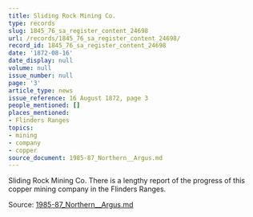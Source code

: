 ```yaml
---
title: Sliding Rock Mining Co.
type: records
slug: 1845_76_sa_register_content_24698
url: /records/1845_76_sa_register_content_24698/
record_id: 1845_76_sa_register_content_24698
date: '1872-08-16'
date_display: null
volume: null
issue_number: null
page: '3'
article_type: news
issue_reference: 16 August 1872, page 3
people_mentioned: []
places_mentioned:
- Flinders Ranges
topics:
- mining
- company
- copper
source_document: 1985-87_Northern__Argus.md
---
```


Sliding Rock Mining Co.  There is a lengthy report of the progress of this copper mining company in the Flinders Ranges.

Source: [1985-87_Northern__Argus.md](/downloads/markdown/1985-87_Northern__Argus.md)
